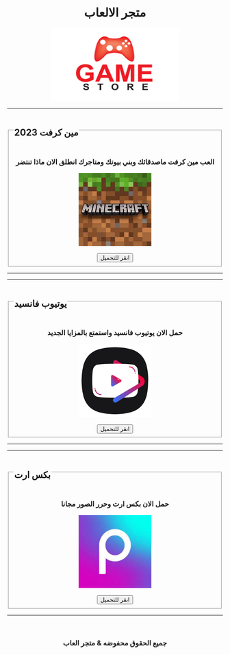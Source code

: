 <html>

<head>
    <title>متجر الالعاب</title>
    <meta charset="utf-8">
    <link rel="stylesheet" href="style.css">
    <meta name="viewport" content="width=device-width">

</head>

<body>
    <center>
        <h1>متجر الالعاب</h1>
        <img src="2.png" width="300px" height="170px">
        <hr>
        <fieldset>
            <legend>
                <h2>مين كرفت 2023</h2>
            </legend>
            <footer size="1" color="gray">
                <h3>العب مين كرفت ماصدقائك وبني بيوتك ومتاجرك انطلق الان ماذا تنتضر</h3>
            </footer>
            <img src="1.jfif" width="170px" height="170px">
            <p></p>
            <a href="https://download2389.mediafire.com/kp5woy4w5zlg/xq2b9in6knsi3qs/%D9%85%D9%8A%D9%86+%D9%83%D8%B1%D9%81%D8%AA%D9%A3.apk"><button class="1">انقر للتحميل </button></a>
        </fieldset>
        <hr>
        <hr>
        <fieldset>
            <legend>
                <h2>يوتيوب فانسيد</h2>
            </legend>
            <footer size="1" color="gray">
                <h3>حمل الان يوتيوب فانسيد واستمتع بالمزايا الجديد </h3>
            </footer>
            <img src="3.png" width="170px" height="170px">
            <p></p>
            <a href="https://www.mediafire.com/file/lqsiguld30ez393/%25D9%258A%25D9%2588%25D8%25AA%25D9%258A%25D9%2588%25D8%25A8_%25D9%2581%25D8%25A7%25D9%2586%25D8%25B3%25D9%258A%25D8%25AF.apk/file"><button class="2">انقر للتحميل </button></a>
        </fieldset>
        <hr>
        <hr>
        <fieldset>
            <legend>
                <h2>بكس ارت</h2>
            </legend>
            <footer size="1" color="gray">
                <h3>حمل الان بكس ارت وحرر الصور مجانا</h3>
            </footer>
            <img src="4.jfif " width="170px" height="170px">
            <p></p>
            <a href="https://www.mediafire.com/file/1u88ruftmoaqj95/%25D8%25AA%25D8%25B9%25D8%25AF%25D9%258A%25D9%2584_%25D8%25B9%25D9%2584%25D9%2589_%25D8%25A7%25D9%2584%25D8%25B5%25D9%2588%25D8%25B1_%25D9%2588%25D8%25A7%25D9%2584%25D9%2581%25D8%25AF%25D9%258A%25D9%2588%25D9%2587%25D8%25A7%25D8%25AA_%25D9%2585%25D9%2587%25D9%2583%25D8%25B1.apk/file"><button class="3">انقر للتحميل </button></a>
        </fieldset>
                <hr>
        <br>
        <ruby>
        <rb> <h3>جميع الحقوق محفوضه & متجر العاب </h3> </rb>
           
</ruby>
</center>
</body>
</html>
